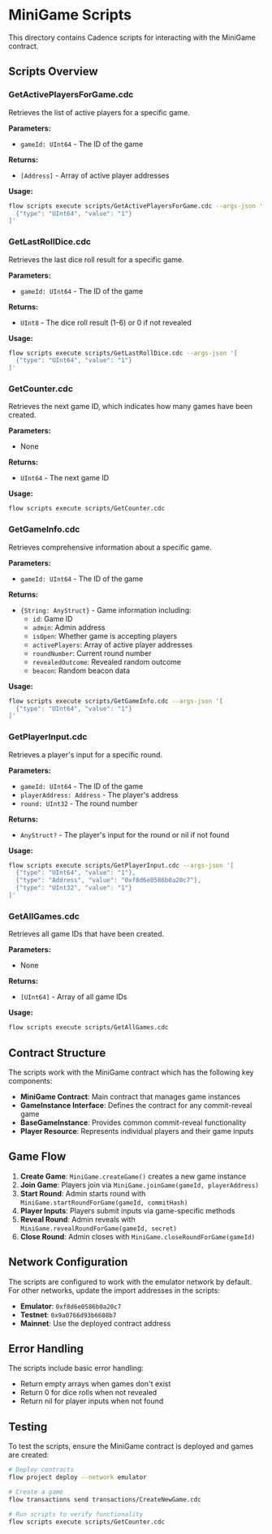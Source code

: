# MiniGame Scripts

This directory contains Cadence scripts for interacting with the MiniGame contract.

## Scripts Overview

### GetActivePlayersForGame.cdc
Retrieves the list of active players for a specific game.

**Parameters:**
- `gameId: UInt64` - The ID of the game

**Returns:**
- `[Address]` - Array of active player addresses

**Usage:**
```bash
flow scripts execute scripts/GetActivePlayersForGame.cdc --args-json '[
  {"type": "UInt64", "value": "1"}
]'
```

### GetLastRollDice.cdc
Retrieves the last dice roll result for a specific game.

**Parameters:**
- `gameId: UInt64` - The ID of the game

**Returns:**
- `UInt8` - The dice roll result (1-6) or 0 if not revealed

**Usage:**
```bash
flow scripts execute scripts/GetLastRollDice.cdc --args-json '[
  {"type": "UInt64", "value": "1"}
]'
```

### GetCounter.cdc
Retrieves the next game ID, which indicates how many games have been created.

**Parameters:**
- None

**Returns:**
- `UInt64` - The next game ID

**Usage:**
```bash
flow scripts execute scripts/GetCounter.cdc
```

### GetGameInfo.cdc
Retrieves comprehensive information about a specific game.

**Parameters:**
- `gameId: UInt64` - The ID of the game

**Returns:**
- `{String: AnyStruct}` - Game information including:
  - `id`: Game ID
  - `admin`: Admin address
  - `isOpen`: Whether game is accepting players
  - `activePlayers`: Array of active player addresses
  - `roundNumber`: Current round number
  - `revealedOutcome`: Revealed random outcome
  - `beacon`: Random beacon data

**Usage:**
```bash
flow scripts execute scripts/GetGameInfo.cdc --args-json '[
  {"type": "UInt64", "value": "1"}
]'
```

### GetPlayerInput.cdc
Retrieves a player's input for a specific round.

**Parameters:**
- `gameId: UInt64` - The ID of the game
- `playerAddress: Address` - The player's address
- `round: UInt32` - The round number

**Returns:**
- `AnyStruct?` - The player's input for the round or nil if not found

**Usage:**
```bash
flow scripts execute scripts/GetPlayerInput.cdc --args-json '[
  {"type": "UInt64", "value": "1"},
  {"type": "Address", "value": "0xf8d6e0586b0a20c7"},
  {"type": "UInt32", "value": "1"}
]'
```

### GetAllGames.cdc
Retrieves all game IDs that have been created.

**Parameters:**
- None

**Returns:**
- `[UInt64]` - Array of all game IDs

**Usage:**
```bash
flow scripts execute scripts/GetAllGames.cdc
```

## Contract Structure

The scripts work with the MiniGame contract which has the following key components:

- **MiniGame Contract**: Main contract that manages game instances
- **GameInstance Interface**: Defines the contract for any commit-reveal game
- **BaseGameInstance**: Provides common commit-reveal functionality
- **Player Resource**: Represents individual players and their game inputs

## Game Flow

1. **Create Game**: `MiniGame.createGame()` creates a new game instance
2. **Join Game**: Players join via `MiniGame.joinGame(gameId, playerAddress)`
3. **Start Round**: Admin starts round with `MiniGame.startRoundForGame(gameId, commitHash)`
4. **Player Inputs**: Players submit inputs via game-specific methods
5. **Reveal Round**: Admin reveals with `MiniGame.revealRoundForGame(gameId, secret)`
6. **Close Round**: Admin closes with `MiniGame.closeRoundForGame(gameId)`

## Network Configuration

The scripts are configured to work with the emulator network by default. For other networks, update the import addresses in the scripts:

- **Emulator**: `0xf8d6e0586b0a20c7`
- **Testnet**: `0x9a0766d93b6608b7`
- **Mainnet**: Use the deployed contract address

## Error Handling

The scripts include basic error handling:
- Return empty arrays when games don't exist
- Return 0 for dice rolls when not revealed
- Return nil for player inputs when not found

## Testing

To test the scripts, ensure the MiniGame contract is deployed and games are created:

```bash
# Deploy contracts
flow project deploy --network emulator

# Create a game
flow transactions send transactions/CreateNewGame.cdc

# Run scripts to verify functionality
flow scripts execute scripts/GetCounter.cdc
``` 